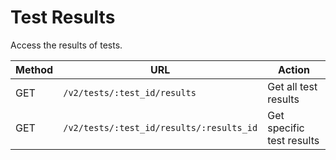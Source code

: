 # Test Results

Access the results of tests.

<table class="table">
  <thead>
    <tr>
      <th>Method</th>
      <th>URL</th>
      <th>Action</th>
    </tr>
  </thead>
  <tbody>
    <tr>
      <td>GET</td>
      <td><code>/v2/tests/:test_id/results</code></td>
      <td>Get all test results</td>
    </tr>
    <tr>
      <td>GET</td>
      <td><code>/v2/tests/:test_id/results/:results_id</code></td>
      <td>Get specific test results</td>
    </tr>
  </tbody>
</table>

